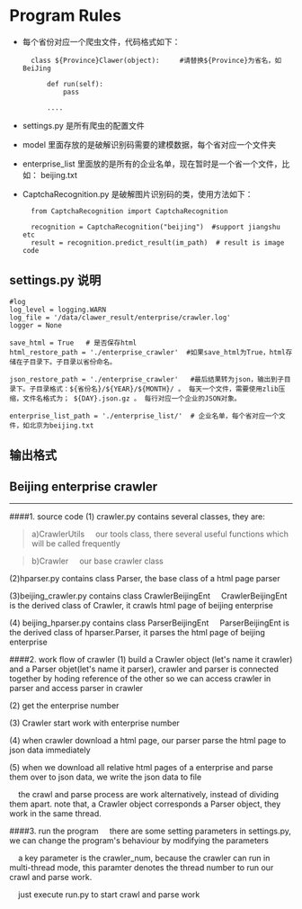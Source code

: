 # Program Rules

- 每个省份对应一个爬虫文件，代码格式如下：

        class ${Province}Clawer(object):     #请替换${Province}为省名，如BeiJing
        
            def run(self):
                pass
            
            ....

- settings.py 是所有爬虫的配置文件
- model 里面存放的是破解识别码需要的建模数据，每个省对应一个文件夹
- enterprise_list 里面放的是所有的企业名单，现在暂时是一个省一个文件，比如： beijing.txt
- CaptchaRecognition.py 是破解图片识别码的类，使用方法如下：

        from CaptchaRecognition import CaptchaRecognition
    
        recognition = CaptchaRecognition("beijing")  #support jiangshu etc
        result = recognition.predict_result(im_path)  # result is image code


## settings.py 说明


	#log
	log_level = logging.WARN
	log_file = '/data/clawer_result/enterprise/crawler.log'
	logger = None

	save_html = True   # 是否保存html
	html_restore_path = './enterprise_crawler'  #如果save_html为True，html存储在子目录下。子目录以省份命名。

	json_restore_path = './enterprise_crawler'   #最后结果转为json，输出到子目录下。子目录格式：${省份名}/${YEAR}/${MONTH}/ 。 每天一个文件，需要使用zlib压缩，文件名格式为； ${DAY}.json.gz 。 每行对应一个企业的JSON对象。

	enterprise_list_path = './enterprise_list/'  # 企业名单，每个省对应一个文件，如北京为beijing.txt

## 输出格式




## Beijing enterprise crawler 
----
####1. source code
(1) crawler.py contains several classes, they are:
>a)CrawlerUtils 
&nbsp;&nbsp;&nbsp;&nbsp;our tools class, there several useful functions which will be called frequently

>b)Crawler
&nbsp;&nbsp;&nbsp;&nbsp;our base crawler class


(2)hparser.py contains class Parser, the base class of a html page parser

(3)beijing_crawler.py contains class CrawlerBeijingEnt
&nbsp;&nbsp;&nbsp;&nbsp;CrawlerBeijingEnt is the derived class of Crawler, it crawls html page of beijing enterprise

(4) beijing_hparser.py contains class ParserBeijingEnt
&nbsp;&nbsp;&nbsp;&nbsp;ParserBeijingEnt is the derived class of hparser.Parser, it parses the html page of beijing enterprise


####2. work flow of crawler
(1) build a Crawler object (let's name it crawler) and a Parser objet(let's name it parser), crawler and parser is connected together by hoding reference of the other 
so we can access crawler in parser and access parser in crawler

(2) get the enterprise number 

(3) Crawler start work with enterprise number

(4) when crawler download a html page, our parser parse the html page to json data immediately

(5) when we download all relative html pages of a enterprise and parse them over to json data, we write the json data to file 

&nbsp;&nbsp;&nbsp;&nbsp;the crawl and parse process are work alternatively, instead of dividing them apart.
note that, a Crawler object corresponds a Parser object, they work in the same thread.

####3. run the program
&nbsp;&nbsp;&nbsp;&nbsp;there are some setting parameters in settings.py, we can change the program's behaviour by modifying the parameters

&nbsp;&nbsp;&nbsp;&nbsp;a key parameter is the crawler_num, because the crawler can run in multi-thread mode, this paramter denotes the thread number
to run our crawl and parse work. 

&nbsp;&nbsp;&nbsp;&nbsp;just execute run.py to start crawl and parse work

